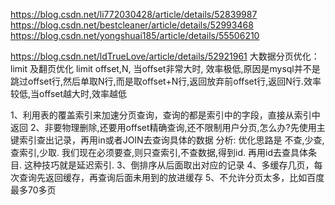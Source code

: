 https://blog.csdn.net/li772030428/article/details/52839987
https://blog.csdn.net/bestcleaner/article/details/52993468
https://blog.csdn.net/yongshuai185/article/details/55506210



https://blog.csdn.net/ldTrueLove/article/details/52921961
大数据分页优化：
limit 及翻页优化
limit offset,N,  当offset非常大时, 效率极低,原因是mysql并不是跳过offset行,然后单取N行,而是取offset+N行,返回放弃前offset行,返回N行.效率较低,当offset越大时,效率越低


1、利用表的覆盖索引来加速分页查询，查询的都是索引中的字段，直接从索引中返回
2、非要物理删除,还要用offset精确查询,还不限制用户分页,怎么办?先使用主键索引查出记录，再用in或者JOIN去查询具体的数据
	分析: 优化思路是 不查,少查,查索引,少取.
	我们现在必须要查,则只查索引,不查数据,得到id.
	再用id去查具体条目.  这种技巧就是延迟索引.
3、倒排序从后面取出对应的记录
4、多缓存几页，每次查询先返回缓存，再查询后面未用到的放进缓存
5、不允许分页太多，比如百度最多70多页
